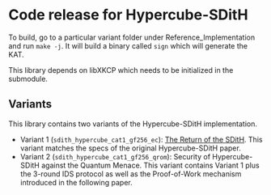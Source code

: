 # Code release for Hypercube-SDitH

To build, go to a particular variant folder under Reference_Implementation and run `make -j`.
It will build a binary called `sign` which will generate the KAT.

This library depends on libXKCP which needs to be initialized in the submodule.

## Variants

This library contains two variants of the Hypercube-SDitH implementation.

- Variant 1 (`sdith_hypercube_cat1_gf256_ec`): [The Return of the SDitH](https://eprint.iacr.org/2022/1645). This variant matches the specs of the original Hypercube-SDitH paper.
- Variant 2 (`sdith_hypercube_cat1_gf256_qrom`): Security of Hypercube-SDitH against the Quantum Menace. This variant contains Variant 1 plus the 3-round IDS protocol as well as the Proof-of-Work mechanism introduced in the following paper.
